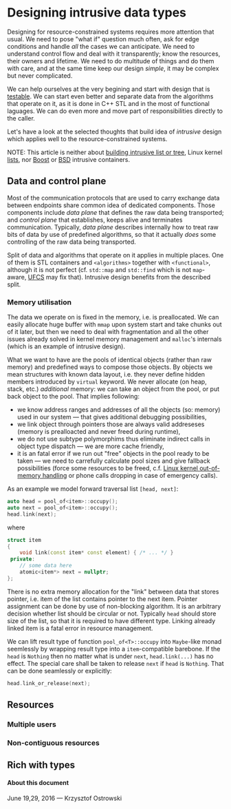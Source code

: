 
# Designing intrusive data types

Designing for resource-constrained systems requires more attention that usual. We need to pose "what if" question much often, ask for edge conditions and handle _all_ the cases we can anticipate. We need to understand control flow and deal with it transparently; know the resources, their owners and lifetime. We need to do multitude of things and do them with care, and at the same time keep our design _simple_, it may be complex but never complicated.

We can help ourselves at the very begining and start with design that is [testable](https://github.com/insooth/insooth.github.io/blob/master/testable-design.md "Start with testable design right now"). We can start even better and separate data from the algorithms that operate on it, as it is done in C++ STL and in the most of  functional laguages. We can do even more and move part of responsibilities directly to the caller.

Let's have a look at the selected thoughts that build idea of _intrusive_ design which applies well to the resource-constrained systems.

NOTE: This article is neither about [building intrusive list or tree](http://www.codefarms.com/publications/intrusiv/Intrusive.pdf "Intrusive Data Structures  - Jiri Soukup"), Linux kernel [lists](https://isis.poly.edu/kulesh/stuff/src/klist/ "Linux Kernel Linked List Explained"), nor [Boost](http://www.boost.org/doc/libs/1_61_0/doc/html/intrusive.html "Boost.Intrusive") or [BSD](http://www.freebsd.org/cgi/man.cgi?queue "FreeBSD Library Functions Manual - QUEUE(3)") intrusive containers.

## Data and control plane

Most of the communication protocols that are used to carry exchange data between endpoints share common idea of dedicated components. Those components include _data plane_ that defines the raw data being transported; and _control plane_ that establishes, keeps alive and terminates communication. Typically, _data plane_ describes internally how to treat raw bits of data by use of predefined algorithms, so that it actually _does_ some controlling of the raw data being transported.

Split of data and algorithms that operate on it applies in multiple places. One of them is STL containers and `<algorithms>` together with `<functional>`, although it is not perfect (cf. `std::map` and `std::find` which is not `map`-aware, [UFCS](https://isocpp.org/files/papers/N4165.pdf "Herb Sutter: Unified Call Syntax") may fix that). Intrusive design benefits from the described split.

### Memory utilisation

The data we operate on is fixed in the memory, i.e. is preallocated. We can easily allocate huge buffer with `mmap` upon system start and take chunks out of it later, but then we need to deal with fragmentation and all the other issues already solved in kernel memory management and `malloc`'s internals (which is an example of intrusive design).

What we want to have are the pools of identical objects (rather than raw memory) and predefined ways to compose those objects. By objects we mean structures with known data layout, i.e. they never define hidden members introduced by `virtual` keyword. We never allocate (on heap, stack, etc.) _additional_ memory: we can take an object from the pool, or put back object to the pool. That implies following:
* we know address ranges and addresses of all the objects (so: memory) used in our system &mdash; that gives additional debugging possibilities,
* we link object through pointers those are always valid addreseses (memory is prealloacted and never freed during runtime),
* we do not use subtype polymorphims thus eliminate indirect calls in object type dispatch &mdash; we are more cache friendly,
* it is an fatal error if we run out "free" objects in the pool ready to be taken &mdash; we need to carrefully calculate pool sizes and give fallback possibilities (force some resources to be freed, c.f. [Linux kernel out-of-memory handling](http://linux-mm.org/OOM_Killer "OOM Killer") or phone calls dropping in case of emergency calls).

As an example we model forward traversal list `[head, next]`:

```c++
auto head = pool_of<item>::occupy();
auto next = pool_of<item>::occupy();
head.link(next);
```

where

```c++
struct item
{
    void link(const item* const element) { /* ... */ }
 private:
    // some data here
    atomic<item*> next = nullptr; 
};
```

There is no extra memory allocation for the "link" between data that stores pointer, i.e. item of the list contains pointer to the next item. Pointer assignment can be done by use of non-blocking algorithm. It is an arbitrary decision whether list should be circular or not. Typically `head` should store size of the list, so that it is required to have different type. Linking already linked item is a fatal error in resource management.

We can lift result type of function `pool_of<T>::occupy` into `Maybe`-like monad seemlessly by wrapping result type into a `item`-compatible barebone. If the `head` is `Nothing` then no matter what is under `next`, `head.link(...)` has no effect. The special care shall be taken to release `next` if `head` is `Nothing`. That can be done seamlessly or explicitly:

```c++
head.link_or_release(next);
```


## Resources

### Multiple users
### Non-contiguous resources

## Rich with types


#### About this document

June 19,29, 2016 &mdash; Krzysztof Ostrowski

